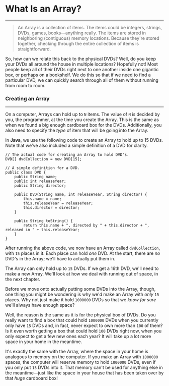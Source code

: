 # What Is an Array?

___

> An Array is a collection of items. The items could be integers, strings, DVDs, games, books—anything really. The items are stored in neighboring (contiguous) memory locations. Because they're stored together, checking through the entire collection of items is straightforward.

So, how can we relate this back to the physical DVDs? Well, do you keep your DVDs all around the house in multiple locations? Hopefully not! Most people keep all of their DVDs right next to one another inside one gigantic box, or perhaps on a bookshelf. We do this so that if we need to find a particular DVD, we can quickly search through all of them without running from room to room.

  

### Creating an Array

___

On a computer, Arrays can hold up to `N` items. The value of `N` is decided by you, the programmer, at the time you create the Array. This is the same as when we found a big enough cardboard box for the DVDs. Additionally, you also need to specify the _type_ of item that will be going into the Array.

In **Java**, we use the following code to create an Array to hold up to 15 DVDs. Note that we've also included a simple definition of a DVD for clarity.

```
// The actual code for creating an Array to hold DVD's.
DVD[] dvdCollection = new DVD[15];

// A simple definition for a DVD.
public class DVD {
    public String name;
    public int releaseYear;
    public String director;

    public DVD(String name, int releaseYear, String director) {
        this.name = name;
        this.releaseYear = releaseYear;
        this.director = director;
    }

    public String toString() {
        return this.name + ", directed by " + this.director + ", released in " + this.releaseYear;
    }
}
```

After running the above code, we now have an Array called `dvdCollection`, with `15` places in it. Each place can hold _one_ DVD. At the start, there are _no_ DVD's in the Array; we'll have to actually put them in.

The Array can only hold up to `15` DVDs. If we get a 16th DVD, we'll need to make a new Array. We'll look at how we deal with running out of space, in the next chapter.

Before we move onto actually putting some DVDs into the Array, though, one thing you might be wondering is why we'd make an Array with _only_ `15` places. Why not just make it hold `1000000` DVDs so that we _know for sure_ we'll always have enough space?

Well, the reason is the same as it is for the physical box of DVDs. Do you really want to find a box that could hold `1000000` DVDs when you currently only have `15` DVDs and, in fact, never expect to own more than `100` of them? Is it even worth getting a box that could hold `100` DVDs right now, when you only expect to get a few new ones each year? It will take up a lot more space in your home in the meantime.

It's exactly the same with the Array, where the space in your home is analogous to memory on the computer. If you make an Array with `1000000` spaces, the computer will reserve memory to hold `1000000` DVDs, even if you only put `15` DVDs into it. That memory can't be used for anything else in the meantime—just like the space in your house that has been taken over by that _huge_ cardboard box!